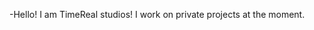 -Hello! I am TimeReal studios! I work on private projects at the moment.

<!---
TimeRealStudios/TimeRealStudios is a ✨ special ✨ repository because its `README.md` (this file) appears on your GitHub profile.
You can click the Preview link to take a look at your changes.
--->
